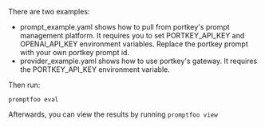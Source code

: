 There are two examples:

- prompt_example.yaml shows how to pull from portkey's prompt management platform. It requires you to set PORTKEY_API_KEY and OPENAI_API_KEY environment variables. Replace the portkey prompt with your own portkey prompt id.
- provider_example.yaml shows how to use portkey's gateway.  It requires the PORTKEY_API_KEY environment variable.

Then run:
```
promptfoo eval
```

Afterwards, you can view the results by running `promptfoo view`

